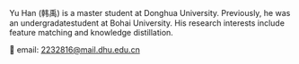 Yu Han (韩禹) is a master student at Donghua University. Previously, he was an undergradatestudent at Bohai University. His research interests include feature matching and knowledge distillation.

📨 email: 2232816@mail.dhu.edu.cn   